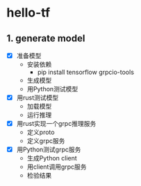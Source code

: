 # hello-tf

## 1. generate model

* [x] 准备模型
  * 安装依赖
    * pip install tensorflow grpcio-tools
  * 生成模型
  * 用Python测试模型
* [x] 用rust测试模型
  * 加载模型
  * 运行推理
* [x] 用rust实现一个grpc推理服务
  * 定义proto
  * 定义grpc服务
* [x] 用Python测试grpc服务
  * 生成Python client
  * 用client调用grpc服务
  * 检验结果
